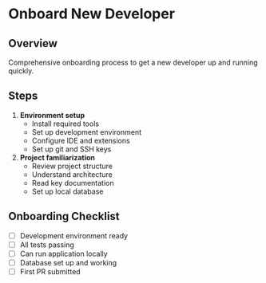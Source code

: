 # Onboard New Developer

## Overview
Comprehensive onboarding process to get a new developer up and running quickly.

## Steps

1. **Environment setup**
    - Install required tools
    - Set up development environment
    - Configure IDE and extensions
    - Set up git and SSH keys
2. **Project familiarization**
    - Review project structure
    - Understand architecture
    - Read key documentation
    - Set up local database

## Onboarding Checklist

- [ ] Development environment ready
- [ ] All tests passing
- [ ] Can run application locally
- [ ] Database set up and working
- [ ] First PR submitted
